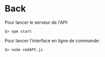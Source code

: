 # Back

Pour lancer le serveur de l'API: 

```
$> npm start
```

Pour lancer l'interface en ligne de commande:

```
$> node cmdAPI.js
```